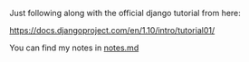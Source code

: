 Just following along with the official django tutorial from here:

https://docs.djangoproject.com/en/1.10/intro/tutorial01/

You can find my notes in [notes.md](https://github.com/bdauer/firstdjangoproject/blob/master/notes.md)
